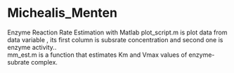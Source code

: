 # Michealis_Menten
Enzyme Reaction Rate Estimation with Matlab
plot_script.m is plot data from data variable , its first column is subsrate concentration and second one is enzyme activity..  
mm_est.m is a function that estimates Km and Vmax values of enzyme-subrate complex.
